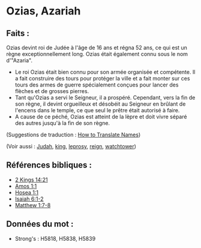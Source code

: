 # Ozias, Azariah

## Faits :

Ozias devint roi de Judée à l'âge de 16 ans et régna 52 ans, ce qui est un règne exceptionnellement long. Ozias était également connu sous le nom d'"Azaria".

* Le roi Ozias était bien connu pour son armée organisée et compétente. Il a fait construire des tours pour protéger la ville et a fait monter sur ces tours des armes de guerre spécialement conçues pour lancer des flèches et de grosses pierres.
* Tant qu'Ozias a servi le Seigneur, il a prospéré. Cependant, vers la fin de son règne, il devint orgueilleux et désobéit au Seigneur en brûlant de l'encens dans le temple, ce que seul le prêtre était autorisé à faire.
* A cause de ce péché, Ozias est atteint de la lèpre et doit vivre séparé des autres jusqu'à la fin de son règne.

(Suggestions de traduction : [How to Translate Names](rc://en/ta/man/translate/translate-names))

(Voir aussi : [Judah](../names/kingdomofjudah.md), [king](../other/king.md), [leprosy](../other/leprosy.md), [reign](../other/reign.md), [watchtower](../other/watchtower.md))

## Références bibliques :

* [2 Kings 14:21](rc://en/tn/help/2ki/14/21)
* [Amos 1:1](rc://en/tn/help/amo/01/01)
* [Hosea 1:1](rc://en/tn/help/hos/01/01)
* [Isaiah 6:1-2](rc://en/tn/help/isa/06/01)
* [Matthew 1:7-8](rc://en/tn/help/mat/01/07)

## Données du mot :

* Strong's : H5818, H5838, H5839
